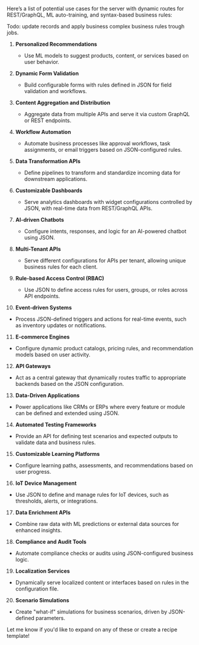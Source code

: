 Here’s a list of potential use cases for the server with dynamic routes for REST/GraphQL, ML auto-training, and syntax-based business rules:

Todo: update records and apply business complex business rules trough jobs. 

1. **Personalized Recommendations**  
   - Use ML models to suggest products, content, or services based on user behavior.

2. **Dynamic Form Validation**  
   - Build configurable forms with rules defined in JSON for field validation and workflows.

3. **Content Aggregation and Distribution**  
   - Aggregate data from multiple APIs and serve it via custom GraphQL or REST endpoints.

4. **Workflow Automation**  
   - Automate business processes like approval workflows, task assignments, or email triggers based on JSON-configured rules.

5. **Data Transformation APIs**  
   - Define pipelines to transform and standardize incoming data for downstream applications.

6. **Customizable Dashboards**  
   - Serve analytics dashboards with widget configurations controlled by JSON, with real-time data from REST/GraphQL APIs.

7. **AI-driven Chatbots**  
   - Configure intents, responses, and logic for an AI-powered chatbot using JSON.

8. **Multi-Tenant APIs**  
   - Serve different configurations for APIs per tenant, allowing unique business rules for each client.

9. **Rule-based Access Control (RBAC)**  
   - Use JSON to define access rules for users, groups, or roles across API endpoints.

10. **Event-driven Systems**  
   - Process JSON-defined triggers and actions for real-time events, such as inventory updates or notifications.

11. **E-commerce Engines**  
   - Configure dynamic product catalogs, pricing rules, and recommendation models based on user activity.

12. **API Gateways**  
   - Act as a central gateway that dynamically routes traffic to appropriate backends based on the JSON configuration.

13. **Data-Driven Applications**  
   - Power applications like CRMs or ERPs where every feature or module can be defined and extended using JSON.

14. **Automated Testing Frameworks**  
   - Provide an API for defining test scenarios and expected outputs to validate data and business rules.

15. **Customizable Learning Platforms**  
   - Configure learning paths, assessments, and recommendations based on user progress.

16. **IoT Device Management**  
   - Use JSON to define and manage rules for IoT devices, such as thresholds, alerts, or integrations.

17. **Data Enrichment APIs**  
   - Combine raw data with ML predictions or external data sources for enhanced insights.

18. **Compliance and Audit Tools**  
   - Automate compliance checks or audits using JSON-configured business logic.

19. **Localization Services**  
   - Dynamically serve localized content or interfaces based on rules in the configuration file.

20. **Scenario Simulations**  
   - Create "what-if" simulations for business scenarios, driven by JSON-defined parameters.

Let me know if you'd like to expand on any of these or create a recipe template!